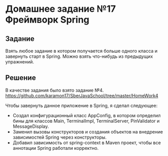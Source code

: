 # Домашнее задание №17 Фреймворк Spring

## Задание
Взять любое задание в котором получается больше одного класса и завернуть старт в Spring.
Можно взять что-нибудь из предыдущих упражнений.

## Решение
В качестве задания было взято задание №4. https://github.com/karamon17/SberJavaSchool/tree/master/HomeWork4

Чтобы завернуть данное приложение в Spring, я сделал следующее:

* Создал конфигурационный класс AppConfig, в котором определил бины для классов Main, TerminalImpl, TerminalServer, PinValidator и MessageDisplay.
* Заменил вызовы конструкторов и создания объектов на внедрение зависимостей Spring через конструкторы.
* Добавил зависимость от spring-context в Maven проект, чтобы все аннотации Spring работали корректно.
